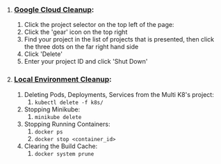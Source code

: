 1. ### [Google Cloud Cleanup](https://www.udemy.com/course/docker-and-kubernetes-the-complete-guide/learn/lecture/11684242#overview):
    1. Click the project selector on the top left of the page:
    2. Click the 'gear' icon on the top right
    3. Find your project in the list of projects that is presented, then click the three dots on the far right hand side
    4. Click 'Delete'
    5. Enter your project ID and click 'Shut Down'

2. ### [Local Environment Cleanup](https://www.udemy.com/course/docker-and-kubernetes-the-complete-guide/learn/lecture/11684298#overview): 
   1. Deleting Pods, Deployments, Services from the Multi K8's project:
      1. ```kubectl delete -f k8s/```
   2. Stopping Minikube:
      1. ```minikube delete```
   3. Stopping Running Containers:
      1. ```docker ps```
      2. ```docker stop <container_id>```
   4. Clearing the Build Cache:
      1. ```docker system prune```